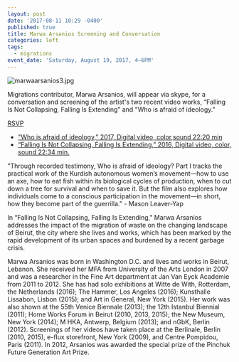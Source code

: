 ```yaml
---
layout: post
date: '2017-08-11 10:29 -0400'
published: true
title: Marwa Arsanios Screening and Conversation
categories: left
tags:
  - migrations
event_date: 'Saturday, August 19, 2017, 4–6PM'
---
```

![marwaarsanios3.jpg]({{site.baseurl}}/assets/img/marwaarsanios3.jpg)


Migrations contributor, Marwa Arsanios, will appear via skype, for a conversation and screening of the artist's two recent video works, “Falling Is Not Collapsing, Falling Is Extending” and "Who is afraid of ideology." 

[RSVP](https://www.facebook.com/events/495482250792905/?acontext=%7B%22source%22%3A5%2C%22page_id_source%22%3A1129359703814263%2C%22action_history%22%3A[%7B%22surface%22%3A%22page%22%2C%22mechanism%22%3A%22main_list%22%2C%22extra_data%22%3A%22%7B%5C%22page_id%5C%22%3A1129359703814263%2C%5C%22tour_id%5C%22%3Anull%7D%22%7D]%2C%22has_source%22%3Atrue%7D)

- ["Who is afraid of ideology," 2017, Digital video, color,sound 22:20 min](https://walkerart.org/magazine/guerrilla-landscapes-marwa-arsanioss-who-is-afraid-of-ideology-part-i)
- [“Falling Is Not Collapsing, Falling Is Extending,” 2016, Digital video, color, sound 22:34 min.](https://hammer.ucla.edu/exhibitions/2016/hammer-projects-marwa-arsanios/)

"Through recorded testimony, Who is afraid of ideology? Part I tracks the practical work of the Kurdish autonomous women’s movement—how to use an axe, how to eat fish within its biological cycles of production, when to cut down a tree for survival and when to save it. But the film also explores how individuals come to a conscious participation in the movement—in short, how they become part of the guerrilla." - Mason Leaver-Yap

In “Falling Is Not Collapsing, Falling Is Extending," Marwa Arsanios addresses the impact of the migration of waste on the changing landscape of Beirut, the city where she lives and works, which has been marked by the rapid development of its urban spaces and burdened by a recent garbage crisis.

Marwa Arsanios was born in Washington D.C. and lives and works in Beirut, Lebanon. She received her MFA from University of the Arts London in 2007 and was a researcher in the Fine Art department at Jan Van Eyck Academie from 2011 to 2012. She has had solo exhibitions at Witte de With, Rotterdam, the Netherlands (2016); The Hammer, Los Angeles (2016); Kunsthalle Lissabon, Lisbon (2015); and Art in General, New York (2015). Her work was also shown at the 55th Venice Biennale (2013); the 12th Istanbul Biennial (2011); Home Works Forum in Beirut (2010, 2013, 2015); the New Museum, New York (2014); M HKA, Antwerp, Belgium (2013); and nGbK, Berlin (2012). Screenings of her videos have taken place at the Berlinale, Berlin (2010, 2015), e-flux storefront, New York (2009), and Centre Pompidou, Paris (2011). In 2012, Arsanios was awarded the special prize of the Pinchuk Future Generation Art Prize.